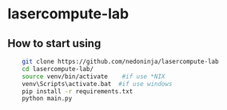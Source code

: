 # lasercompute-lab

## How to start using 
``` bash
    git clone https://github.com/nedoninja/lasercompute-lab
    cd lasercompute-lab/
    source venv/bin/activate    #if use *NIX
    venv\Scripts\activate.bat  #if use windows
    pip install -r requirements.txt
    python main.py
```
